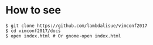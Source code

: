 # How to see

```
$ git clone https://github.com/lambdalisue/vimconf2017
$ cd vimconf2017/docs
$ open index.html # Or gnome-open index.html
```
